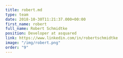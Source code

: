 ```yaml
---
title: robert.md
type: team
date: 2018-10-30T11:21:37.000+00:00
first_name: robert
full_name: Robert Schmidtke
position: Developer at asquared
link: https://www.linkedin.com/in/robertschmidtke
image: "/img/robert.png"
order: "9"
---
```

